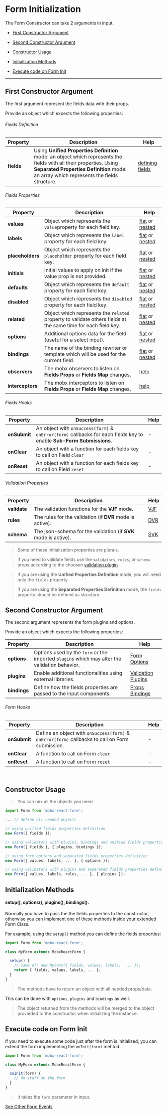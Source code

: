 # Form Initialization

The Form Constructor can take 2 arguments in input.

* [First Constructor Argument](#first-constructor-argument)
* [Second Constructor Argument](#second-constructor-argument)


* [Constructor Usage](#constructor-usage)
* [Initialization Methods](#initialization-methods)
* [Execute code on Form Init](#execute-code-on-form-init)

---

## First Constructor Argument

The first argument represent the fields data with their props.

Provide an object which expects the following properties:

###### Fields Definition
| Property | Description | Help |
|---|---|---|
| **fields**    | Using **Unified Properties Definition** mode: an object which represents the fields with all their properties. Using **Separated Properties Definition** mode: an array which represents the fields structure. | [defining fields](../defining-fields.md) |

###### Fields Properties
| Property | Description | Help |
|---|---|---|
| **values**    | Object which represents the `value`property for each field key. | [flat](../defining-flat-fields/separated-properties.md#defining-values) or [nested](../defining-nested-fields/separated-properties.md#defining-nested-values) |
| **labels**    | Object which represents the `label` property for each field key. | [flat](../defining-flat-fields/separated-properties.md#defining-labels) or [nested](../defining-nested-fields/separated-properties.md#defining-nested-property) |
| **placeholders**    | Object which represents the `placeholder` property for each field key. | [flat](../defining-flat-fields/separated-properties.md#defining-placeholders) or [nested](../defining-nested-fields/separated-properties.md#defining-nested-property) |
| **initials**  | Initial values to apply on init if the value prop is not provided. | [flat](../defining-flat-fields/separated-properties.md#defining-initials) or [nested](../defining-nested-fields/separated-properties.md#defining-nested-property) |
| **defaults**  | Object which represents the `default` property for each field key. | [flat](../defining-flat-fields/separated-properties.md#defining-defaults) or [nested](../defining-nested-fields/separated-properties.md#defining-nested-property) |
| **disabled**  | Object which represents the `disabled` property for each field key. | [flat](../defining-flat-fields/separated-properties.md#defining-disabled) or [nested](../defining-nested-fields/separated-properties.md#defining-nested-property) |
| **related**  | Object which represents the `related` property to validate others fields at the same time for each field key. | [flat](../defining-flat-fields/separated-properties.md#defining-related) or [nested](../defining-nested-fields/separated-properties.md#defining-nested-property) |
| **options**  | Additional options data for the field (useful for a select input). | [flat](../defining-flat-fields/separated-properties.md#defining-options) or [nested](../defining-nested-fields/separated-properties.md#defining-nested-property) |
| **bindings**  | The name of the binding rewriter or template which will be used for the current field. | [flat](../defining-flat-fields/separated-properties.md#defining-bindings) or [nested](../defining-nested-fields/separated-properties.md#defining-nested-property) |
| **observers**  | The mobx observers to listen on **Fields Props** or **Fields Map** changes. | [help](../events/mobx-events.md#using-observers--interceptors-objects) |
| **interceptors**  | The mobx interceptors to listen on **Fields Props** or **Fields Map** changes. | [help](../events/mobx-events.md#using-observers--interceptors-objects) |

###### Fields Hooks
| Property | Description | Help |
|---|---|---|
| **onSubmit**  | An object with `onSuccess(form)` & `onError(form)` callbacks for each fields key to enable **Sub-Form Submissions**. | - |
| **onClear**  | An object with a function for each fields key to call on Field `clear` | - |
| **onReset**  | An object with a function for each fields key to call on Field `reset` | - |


###### Validation Properties
| Property | Description | Help |
|---|---|---|
| **validate**  | The validation functions for the **VJF** mode. | [VJF](../validation/modes/vjf-enable.md) |
| **rules**    | The rules for the validation (if **DVR** mode is active). | [DVR](../validation/modes/dvr-enable.md) |
| **schema**    | The json-schema for the validation (if **SVK** mode is active). | [SVK](../validation/modes/svk-enable.md) |


> Some of these initialization properties are plurals.

> If you need to validate fields use the `validators`, `rules`, or `schema` props according to the choosen [validation plugin](https://foxhound87.github.io/mobx-react-form/docs/validation/plugins.html)

> If you are using the **Unified Properties Definition** mode, you will need only the `fields` property.

> If you are using the **Separated Properties Definition** mode, the `fields` property should be defined as structure.

## Second Constructor Argument

The second argument represents the form plugins and options.

Provide an object which expects the following properties:

| Property | Description | Help |
|---|---|---|
| **options**   | Options used by the `form` or the imported `plugins` which may alter the validation behavior. | [Form Options](form-options.md) |
| **plugins**   | Enable additional functionalities using external libraries. | [Validation Plugins](../validation/plugins.md) |
| **bindings**   | Define how the fields properties are passed to the input components. | [Props Bindings](../bindings/README.md) |

###### Form Hooks
| Property | Description | Help |
|---|---|---|
| **onSubmit**   | Define an object with `onSuccess(form)` & `onError(form)` callbacks to call on Form submission. | - |
| **onClear**  | A function to call on Form `clear` | - |
| **onReset**  | A function to call on Form `reset` | - |

<br>

## Constructor Usage

> You can mix all the objects you need

``` javascript
import Form from 'mobx-react-form';

... // define all needed objects

// using unified fields properties definition
new Form({ fields });

// using validators with plugins, bindings and unified fields properties definition
new Form({ fields }, { plugins, bindings });

// using form options and separated fields properties definition
new Form({ values, labels, ... }, { options });

// using validators with plugins and separated fields properties definition
new Form({ values, labels, rules, ... }, { plugins });
```

## Initialization Methods
#### setup(), options(), plugins(), bindings().

Normally you have to pass the the fields properties to the constructor, otherwise you can implement one of these methods inside your extended Form Class.

For example, using the `setup()` method you can define the fields properties:

```javascript
import Form from 'mobx-react-form';

class MyForm extends MobxReactForm {

  setup() {
    // same of: new MyForm({ fields, values, labels,  ... });
    return { fields, values, labels, ... };
  }
}
```

> The methods have to return an object with all needed props/data.

This can be done with `options`, `plugins` and `bindings` as well.

> The object returned from the methods will be merged to the object provieded to the constructor when initializing the instance.


## Execute code on Form Init

If you need to execute some code just after the form is initialized,
you can extend the form implementing the `onInit(form)` mehtod:

```javascript
import Form from 'mobx-react-form';

class MyForm extends MobxReactForm {

  onInit(form) {
    // do stuff on the form
  }
}
```

> It takes the `form` parameter in input.

[See Other Form Events](/docs/events)
